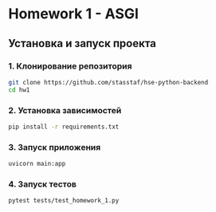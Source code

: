 # Homework 1 - ASGI

## Установка и запуск проекта

### 1. Клонирование репозитория

```bash
git clone https://github.com/stasstaf/hse-python-backend
cd hw1
```

### 2. Установка зависимостей

```bash
pip install -r requirements.txt
```


### 3. Запуск приложения

```bash
uvicorn main:app
```

### 4. Запуск тестов

```bash
pytest tests/test_homework_1.py
```
